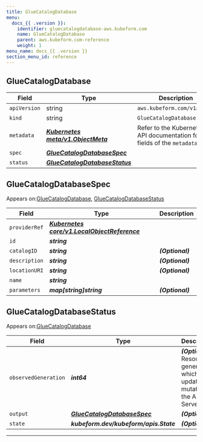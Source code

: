 ```yaml
---
title: GlueCatalogDatabase
menu:
  docs_{{ .version }}:
    identifier: gluecatalogdatabase-aws.kubeform.com
    name: GlueCatalogDatabase
    parent: aws.kubeform.com-reference
    weight: 1
menu_name: docs_{{ .version }}
section_menu_id: reference
---
```


## GlueCatalogDatabase
| Field | Type | Description |
| ------ | ----- | ----------- |
| `apiVersion` | string | `aws.kubeform.com/v1alpha1` |
|    `kind` | string | `GlueCatalogDatabase` |
| `metadata` | ***[Kubernetes meta/v1.ObjectMeta](https://kubernetes.io/docs/reference/generated/kubernetes-api/v1.13/#objectmeta-v1-meta)***|Refer to the Kubernetes API documentation for the fields of the `metadata` field.|
| `spec` | ***[GlueCatalogDatabaseSpec](#GlueCatalogDatabaseSpec)***||
| `status` | ***[GlueCatalogDatabaseStatus](#GlueCatalogDatabaseStatus)***||
## GlueCatalogDatabaseSpec

Appears on:[GlueCatalogDatabase](#GlueCatalogDatabase), [GlueCatalogDatabaseStatus](#GlueCatalogDatabaseStatus)

| Field | Type | Description |
| ------ | ----- | ----------- |
| `providerRef` | ***[Kubernetes core/v1.LocalObjectReference](https://kubernetes.io/docs/reference/generated/kubernetes-api/v1.13/#localobjectreference-v1-core)***||
| `id` | ***string***||
| `catalogID` | ***string***| ***(Optional)*** |
| `description` | ***string***| ***(Optional)*** |
| `locationURI` | ***string***| ***(Optional)*** |
| `name` | ***string***||
| `parameters` | ***map[string]string***| ***(Optional)*** |
## GlueCatalogDatabaseStatus

Appears on:[GlueCatalogDatabase](#GlueCatalogDatabase)

| Field | Type | Description |
| ------ | ----- | ----------- |
| `observedGeneration` | ***int64***| ***(Optional)*** Resource generation, which is updated on mutation by the API Server.|
| `output` | ***[GlueCatalogDatabaseSpec](#GlueCatalogDatabaseSpec)***| ***(Optional)*** |
| `state` | ***kubeform.dev/kubeform/apis.State***| ***(Optional)*** |
---
